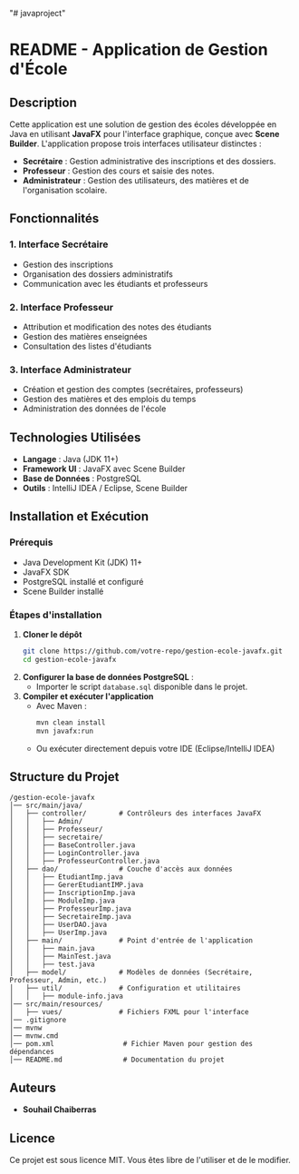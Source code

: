 "# javaproject" 
# README - Application de Gestion d'École

## Description
Cette application est une solution de gestion des écoles développée en Java en utilisant **JavaFX** pour l'interface graphique, conçue avec **Scene Builder**. L'application propose trois interfaces utilisateur distinctes : 

- **Secrétaire** : Gestion administrative des inscriptions et des dossiers.
- **Professeur** : Gestion des cours et saisie des notes.
- **Administrateur** : Gestion des utilisateurs, des matières et de l'organisation scolaire.

## Fonctionnalités
### 1. Interface Secrétaire
- Gestion des inscriptions
- Organisation des dossiers administratifs
- Communication avec les étudiants et professeurs

### 2. Interface Professeur
- Attribution et modification des notes des étudiants
- Gestion des matières enseignées
- Consultation des listes d'étudiants

### 3. Interface Administrateur
- Création et gestion des comptes (secrétaires, professeurs)
- Gestion des matières et des emplois du temps
- Administration des données de l'école

## Technologies Utilisées
- **Langage** : Java (JDK 11+)
- **Framework UI** : JavaFX avec Scene Builder
- **Base de Données** : PostgreSQL
- **Outils** : IntelliJ IDEA / Eclipse, Scene Builder

## Installation et Exécution
### Prérequis
- Java Development Kit (JDK) 11+
- JavaFX SDK
- PostgreSQL installé et configuré
- Scene Builder installé

### Étapes d'installation
1. **Cloner le dépôt**
   ```sh
   git clone https://github.com/votre-repo/gestion-ecole-javafx.git
   cd gestion-ecole-javafx
   ```
2. **Configurer la base de données PostgreSQL** :
   - Importer le script `database.sql` disponible dans le projet.
3. **Compiler et exécuter l'application**
   - Avec Maven :
     ```sh
     mvn clean install
     mvn javafx:run
     ```
   - Ou exécuter directement depuis votre IDE (Eclipse/IntelliJ IDEA)

## Structure du Projet
```
/gestion-ecole-javafx
│── src/main/java/
│   ├── controller/        # Contrôleurs des interfaces JavaFX
│   │   ├── Admin/
│   │   ├── Professeur/
│   │   ├── secretaire/
│   │   ├── BaseController.java
│   │   ├── LoginController.java
│   │   ├── ProfesseurController.java
│   ├── dao/               # Couche d'accès aux données
│   │   ├── EtudiantImp.java
│   │   ├── GererEtudiantIMP.java
│   │   ├── InscriptionImp.java
│   │   ├── ModuleImp.java
│   │   ├── ProfesseurImp.java
│   │   ├── SecretaireImp.java
│   │   ├── UserDAO.java
│   │   ├── UserImp.java
│   ├── main/              # Point d'entrée de l'application
│   │   ├── main.java
│   │   ├── MainTest.java
│   │   ├── test.java
│   ├── model/             # Modèles de données (Secrétaire, Professeur, Admin, etc.)
│   ├── util/              # Configuration et utilitaires
│   │   ├── module-info.java
│── src/main/resources/
│   ├── vues/              # Fichiers FXML pour l'interface
│── .gitignore
│── mvnw
│── mvnw.cmd
│── pom.xml                 # Fichier Maven pour gestion des dépendances
│── README.md               # Documentation du projet
```

## Auteurs
- **Souhail Chaiberras**

## Licence
Ce projet est sous licence MIT. Vous êtes libre de l'utiliser et de le modifier.

